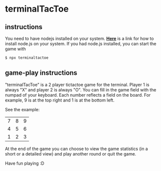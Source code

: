 # terminalTacToe

## instructions
You need to have nodejs installed on your system. <u>**<a href="https://kinsta.com/blog/how-to-install-node-js/" target="_blank">Here</a>**</u> is a link for how to install node.js on your system.
If you had node.js installed, you can start the game with

```sh
$ npx terminaltactoe
```

## game-play instructions
"terminalTacToe" is a 2 player tictactoe game for the terminal. Player 1 is always "X" and player 2 is always "O". 
You can fill in the game field with the numpad of your keyboard. Each number reflects a field on the board. For example, 9 is at the top right and 1 is at the bottom left.

See the example: 
<table>
    <tr>
        <td>7</td>
        <td>8</td>
        <td>9</td>
    </tr>
    <tr>
        <td>4</td>
        <td>5</td>
        <td>6</td>
    </tr>
    <tr>
        <td>1</td>
        <td>2</td>
        <td>3</td>
    </tr>
</table>

At the end of the game you can choose to view the game statistics (in a short or a detailed view) and play another round or quit the game.

Have fun playing :D


